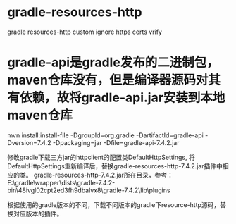 # gradle-resources-http
gradle resources-http custom ignore https certs vrify

# gradle-api是gradle发布的二进制包，maven仓库没有，但是编译器源码对其有依赖，故将gradle-api.jar安装到本地maven仓库
mvn install:install-file -DgroupId=org.gradle -DartifactId=gradle-api -Dversion=7.4.2 -Dpackaging=jar -Dfile=gradle-api-7.4.2.jar

修改gradle下载三方jar的httpclient的配置类DefaultHttpSettings, 将DefaultHttpSettings重新编译后，替换gradle-resources-http-7.4.2.jar插件中相应的类。
gradle-resources-http-7.4.2.jar所在目录，参考： E:\gradle\wrapper\dists\gradle-7.4.2-bin\48ivgl02cpt2ed3fh9dbalvx8\gradle-7.4.2\lib\plugins

根据使用的gradle版本的不同，下载不同版本的gradle下resource-http源码，替换对应版本的插件。
